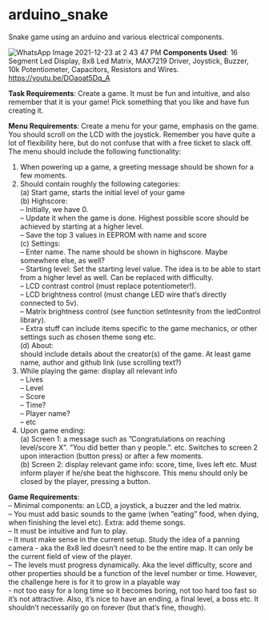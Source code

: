 # arduino_snake
Snake game using an arduino and various electrical components.

![WhatsApp Image 2021-12-23 at 2 43 47 PM](https://user-images.githubusercontent.com/60759315/147242427-0460abba-9f7e-4c8b-aaa5-0e18c946136d.jpeg)
**Components Used**: 16 Segment Led Display, 8x8 Led Matrix, MAX7219 Driver, Joystick, Buzzer, 10k Potentiometer, Capacitors, Resistors and Wires.
https://youtu.be/DOaoat5Dq_A

**Task Requirements**: Create a game. It must be fun and intuitive, and also remember that it is your game! Pick something that you like and have fun creating it.

**Menu Requirements**: Create a menu for your game, emphasis on the game. You
should scroll on the LCD with the joystick. Remember you have quite a
lot of flexibility here, but do not confuse that with a free ticket to slack
off. The menu should include the following functionality:
  1. When powering up a game, a greeting message should be shown for a few moments.  
  2. Should contain roughly the following categories:  
    (a) Start game, starts the initial level of your game  
    (b) Highscore:  
        – Initially, we have 0.  
        – Update it when the game is done. Highest possible score should be achieved by starting at a higher level.  
        – Save the top 3 values in EEPROM with name and score  
    (c) Settings:  
        – Enter name. The name should be shown in highscore. Maybe somewhere else, as well?  
        – Starting level: Set the starting level value. The idea is to be able to start from a higher level as well. Can be replaced with difficulty.  
        – LCD contrast control (must replace potentiometer!).  
        – LCD brightness control (must change LED wire that’s directly connected to 5v).  
        – Matrix brightness control (see function setIntesnity from the ledControl library).  
        – Extra stuff can include items specific to the game mechanics, or other settings such as chosen theme song etc.  
    (d) About:  
        should include details about the creator(s) of the game. At least game name, author and github link (use scrolling text?)  
  3. While playing the game: display all relevant info  
        – Lives  
        – Level  
        – Score  
        – Time?  
        – Player name?  
        – etc  
  4. Upon game ending:  
    (a) Screen 1: a message such as ”Congratulations on reaching level/score X”. ”You did better than y people.”. etc. Switches to screen 2 upon interaction (button press) or after a few moments.  
    (b) Screen 2: display relevant game info: score, time, lives left etc. Must inform player if he/she beat the highscore. This menu should only be closed by the player, pressing a button.
    
 **Game Requirements**:  
    – Minimal components: an LCD, a joystick, a buzzer and the led matrix.  
    – You must add basic sounds to the game (when ”eating” food, when dying, when finishing the level etc). Extra: add theme songs.  
    – It must be intuitive and fun to play.  
    – It must make sense in the current setup. Study the idea of a panning camera - aka the 8x8 led doesn’t need to be the entire map. It can only be the current field of view of the player.  
    – The levels must progress dynamically. Aka the level difficulty, score and other properties should be a function of the level number or time. However, the challenge here is for it to grow in a playable way  
    - not too easy for a long time so it becomes boring, not too hard too fast so it’s not attractive. Also, it’s nice to have an ending, a final level, a boss etc. It shouldn’t necessarily go on forever (but that’s fine, though).  
